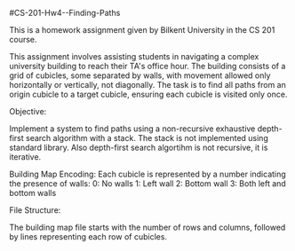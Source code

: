 #CS-201-Hw4--Finding-Paths

This is a homework assignment given by Bilkent University in the CS 201 course.


This assignment involves assisting students in navigating a complex university building to reach their TA's office hour. The building consists of a grid of cubicles, some separated by walls, with movement allowed only horizontally or vertically, not diagonally. The task is to find all paths from an origin cubicle to a target cubicle, ensuring each cubicle is visited only once.

Objective:

Implement a system to find paths using a non-recursive exhaustive depth-first search algorithm with a stack. The stack is not implemented using standard library. Also depth-first search algortihm is not recursive, it is iterative.

Building Map Encoding:
Each cubicle is represented by a number indicating the presence of walls:
0: No walls
1: Left wall
2: Bottom wall
3: Both left and bottom walls


File Structure:

The building map file starts with the number of rows and columns, followed by lines representing each row of cubicles.
